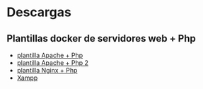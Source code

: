 # Descargas

## Plantillas docker de servidores web + Php

- [plantilla Apache + Php](./descargas/plantilla-ApachePhp.zip)
- [plantilla Apache + Php 2](./descargas/plantilla-ApachePhp2.zip)
- [plantilla Nginx + Php](./descargas/plantilla-NginxPhp.zip)
- [Xampp](./descargas/pru_xampp.zip)



